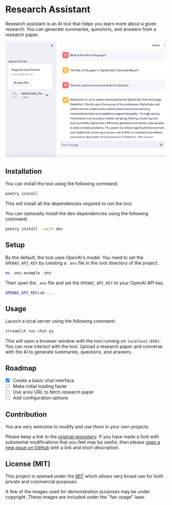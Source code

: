 # Research Assistant

Research assistant is an AI tool that helps you learn more about a given research.
You can generate summaries, questions, and answers from a research paper.

![Research Assistant][demo-image]

[demo-image]: ./res/images/research-assistant-demo.png

## Installation

You can install the tool using the following command:

```sh
poetry install
```

This will install all the dependencies required to run the tool.

You can optionally install the dev-dependencies using the following command:

```sh
poetry install --with dev
```

## Setup

By the default, the tool uses OpenAI's model. You need to set the `OPENAI_API_KEY`
by creating a `.env` file in the root directory of the project.

```sh
mv .env.example .env
```

Then open the `.env` file and set the `OPENAI_API_KEY` to your OpenAI API key.

```sh
OPENAI_API_KEY=sk-...
```

## Usage

Launch a local server using the following command:

```sh
streamlit run chat.py
```

This will open a browser window with the tool running on `localhost:8501`.
You can now interact with the tool. Upload a research paper and converse with
the AI to generate summaries, questions, and answers.

## Roadmap

- [x] Create a basic chat interface
- [ ] Make initial loading faster
- [ ] Use arxiv URL to fetch research paper
- [ ] Add configuration options

## Contribution

You are very welcome to modify and use them in your own projects.

Please keep a link to the [original repository]. If you have made a fork with
substantial modifications that you feel may be useful, then please
[open a new issue on GitHub][issues] with a link and short description.

## License (MIT)

This project is opened under the [MIT][license] which allows very broad use for
both private and commercial purposes.

A few of the images used for demonstration purposes may be under copyright.
These images are included under the "fair usage" laws.

[original repository]: https://github.com/victor-iyi/research-assistant
[issues]: https://github.com/victor-iyi/research-assistant/issues
[license]: ./LICENSE
